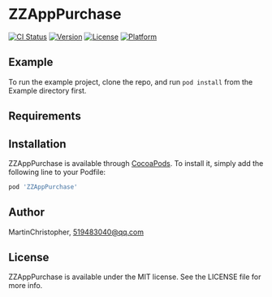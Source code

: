 # ZZAppPurchase

[![CI Status](https://img.shields.io/travis/MartinChristopher/ZZAppPurchase.svg?style=flat)](https://travis-ci.org/MartinChristopher/ZZAppPurchase)
[![Version](https://img.shields.io/cocoapods/v/ZZAppPurchase.svg?style=flat)](https://cocoapods.org/pods/ZZAppPurchase)
[![License](https://img.shields.io/cocoapods/l/ZZAppPurchase.svg?style=flat)](https://cocoapods.org/pods/ZZAppPurchase)
[![Platform](https://img.shields.io/cocoapods/p/ZZAppPurchase.svg?style=flat)](https://cocoapods.org/pods/ZZAppPurchase)

## Example

To run the example project, clone the repo, and run `pod install` from the Example directory first.

## Requirements

## Installation

ZZAppPurchase is available through [CocoaPods](https://cocoapods.org). To install
it, simply add the following line to your Podfile:

```ruby
pod 'ZZAppPurchase'
```

## Author

MartinChristopher, 519483040@qq.com

## License

ZZAppPurchase is available under the MIT license. See the LICENSE file for more info.
